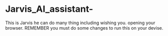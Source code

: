 # Jarvis_AI_assistant-
This is Jarvis he can do many thing including wishing you. opening your browser. REMEMBER you must do some changes to run this on your devise. 
